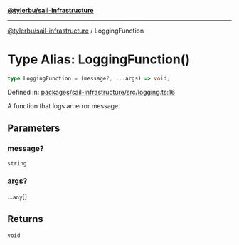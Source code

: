 [**@tylerbu/sail-infrastructure**](../README.md)

***

[@tylerbu/sail-infrastructure](../README.md) / LoggingFunction

# Type Alias: LoggingFunction()

```ts
type LoggingFunction = (message?, ...args) => void;
```

Defined in: [packages/sail-infrastructure/src/logging.ts:16](https://github.com/microsoft/FluidFramework/blob/main/packages/sail-infrastructure/src/logging.ts#L16)

A function that logs an error message.

## Parameters

### message?

`string`

### args?

...`any`[]

## Returns

`void`
